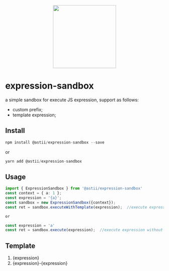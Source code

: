 <div align="center">
   <img src="https://www.cryptocoinzone.com/wp-content/uploads/2021/11/Sandbox-SAND-logo.png" height="200"/>
</div>

# expression-sandbox

a simple sandbox for execute JS expression, support as follows:

- custom prefix;
- template expression;

## Install

```typeScript
npm install @astii/expression-sandbox --save
```
or
```typeScript
yarn add @astii/expression-sandbox
```

## Usage

```typeScript
import { ExpressionSandbox } from '@astii/expression-sandbox'
const context = { a: 1 };
const expression = '{a}';
const sandbox = new ExpressionSandbox({context});
const ret = sandbox.executeWithTemplate(expression);  //execute expression with template, ret: 1

or

const expression = 'a'
const ret = sandbox.execute(expression);  //execute expression without template, ret: 1
```

## Template

1. {expression}
2. {expression}-{expression}
